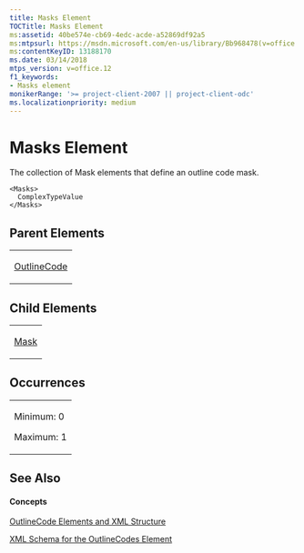 ```yaml
---
title: Masks Element
TOCTitle: Masks Element
ms:assetid: 40be574e-cb69-4edc-acde-a52869df92a5
ms:mtpsurl: https://msdn.microsoft.com/en-us/library/Bb968478(v=office.12)
ms:contentKeyID: 13188170
ms.date: 03/14/2018
mtps_version: v=office.12
f1_keywords:
- Masks element
monikerRange: '>= project-client-2007 || project-client-odc'
ms.localizationpriority: medium
---
```


# Masks Element




The collection of Mask elements that define an outline code mask.

    <Masks>
      ComplexTypeValue
    </Masks>

## Parent Elements

<table>
<colgroup>
<col style="width: 100%" />
</colgroup>
<tbody>
<tr class="odd">
<td><p><a href="outlinecode-element.md">OutlineCode</a></p></td>
</tr>
</tbody>
</table>

## Child Elements

<table>
<colgroup>
<col style="width: 100%" />
</colgroup>
<tbody>
<tr class="odd">
<td><p><a href="mask-element.md">Mask</a></p></td>
</tr>
</tbody>
</table>

## Occurrences

<table>
<colgroup>
<col style="width: 100%" />
</colgroup>
<tbody>
<tr class="odd">
<td><p>Minimum: 0</p>
<p>Maximum: 1</p></td>
</tr>
</tbody>
</table>

## See Also

#### Concepts

[OutlineCode Elements and XML Structure](outlinecode-elements-and-xml-structure.md)

[XML Schema for the OutlineCodes Element](xml-schema-for-the-outlinecodes-element.md)

